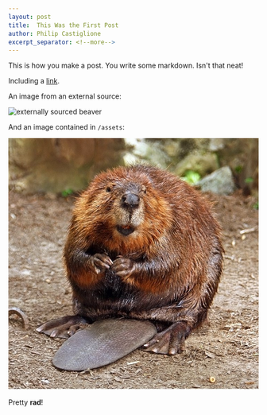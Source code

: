 ```yaml
---
layout: post
title:  This Was the First Post
author: Philip Castiglione
excerpt_separator: <!--more-->
---
```


This is how you make a post. You write some markdown. Isn't that neat!
<!--more-->

Including a [link](http://www.google.com).

An image from an external source:

![externally sourced beaver](https://upload.wikimedia.org/wikipedia/commons/6/6b/American_Beaver.jpg)

And an image contained in `/assets`:

![asset contained beaver](assets/images/beaver.jpg)

Pretty **rad**!
